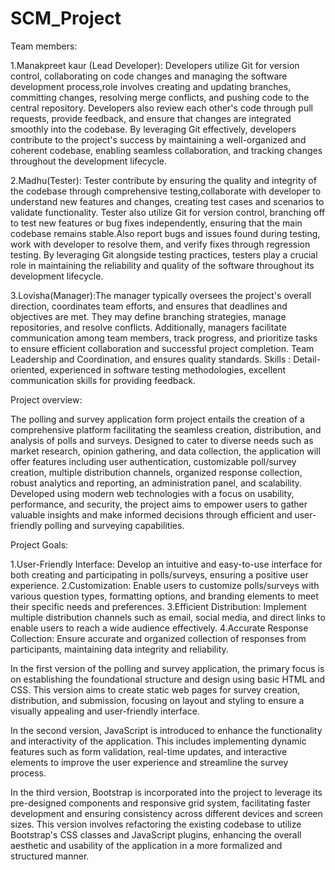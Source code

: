 # SCM_Project
Team members:

1.Manakpreet kaur (Lead Developer): Developers utilize Git for version control, collaborating on code changes and managing the software development process,role involves creating and updating branches, committing changes, resolving merge conflicts, and pushing code to the central repository. Developers also review each other's code through pull requests, provide feedback, and ensure that changes are integrated smoothly into the codebase. By leveraging Git effectively, developers contribute to the project's success by maintaining a well-organized and coherent codebase, enabling seamless collaboration, and tracking changes throughout the development lifecycle.

2.Madhu(Tester): Tester contribute by ensuring the quality and integrity of the codebase through comprehensive testing,collaborate with developer to understand new features and changes, creating test cases and scenarios to validate functionality. Tester also utilize Git for version control, branching off to test new features or bug fixes independently, ensuring that the main codebase remains stable.Also report bugs and issues found during testing, work with developer to resolve them, and verify fixes through regression testing. By leveraging Git alongside testing practices, testers play a crucial role in maintaining the reliability and quality of the software throughout its development lifecycle.

3.Lovisha(Manager):The manager typically oversees the project's overall direction, coordinates team efforts, and ensures that deadlines and objectives are met. They may define branching strategies, manage repositories, and resolve conflicts. Additionally, managers facilitate communication among team members, track progress, and prioritize tasks to ensure efficient collaboration and successful project completion.
Team Leadership and Coordination, and ensures quality standards. Skills : Detail-oriented, experienced in software testing methodologies, excellent communication skills for providing feedback.

Project overview:

The polling and survey application form project entails the creation of a comprehensive platform facilitating the seamless creation, distribution, and analysis of polls and surveys. Designed to cater to diverse needs such as market research, opinion gathering, and data collection, the application will offer features including user authentication, customizable poll/survey creation, multiple distribution channels, organized response collection, robust analytics and reporting, an administration panel, and scalability. Developed using modern web technologies with a focus on usability, performance, and security, the project aims to empower users to gather valuable insights and make informed decisions through efficient and user-friendly polling and surveying capabilities.

Project Goals:

1.User-Friendly Interface: Develop an intuitive and easy-to-use interface for both creating and participating in polls/surveys, ensuring a positive user experience.
2.Customization: Enable users to customize polls/surveys with various question types, formatting options, and branding elements to meet their specific needs and preferences.
3.Efficient Distribution: Implement multiple distribution channels such as email, social media, and direct links to enable users to reach a wide audience effectively.
4.Accurate Response Collection: Ensure accurate and organized collection of responses from participants, maintaining data integrity and reliability.


In the first version of the polling and survey application, the primary focus is on establishing the foundational structure and design using basic HTML and CSS. This version aims to create static web pages for survey creation, distribution, and submission, focusing on layout and styling to ensure a visually appealing and user-friendly interface.

In the second version, JavaScript is introduced to enhance the functionality and interactivity of the application. This includes implementing dynamic features such as form validation, real-time updates, and interactive elements to improve the user experience and streamline the survey process.

In the third version, Bootstrap is incorporated into the project to leverage its pre-designed components and responsive grid system, facilitating faster development and ensuring consistency across different devices and screen sizes. This version involves refactoring the existing codebase to utilize Bootstrap's CSS classes and JavaScript plugins, enhancing the overall aesthetic and usability of the application in a more formalized and structured manner.




